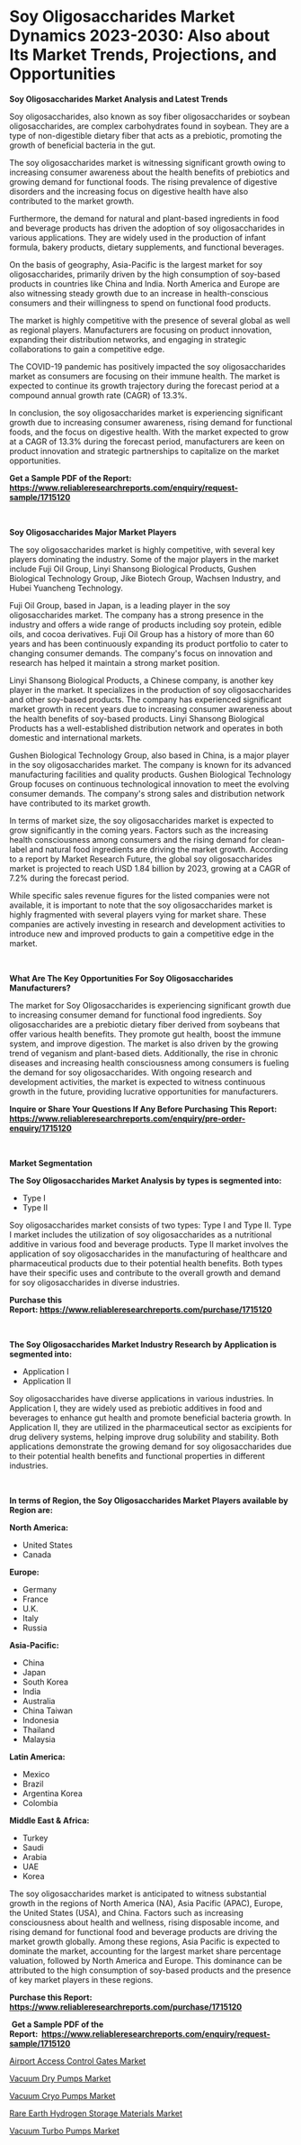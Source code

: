 <p><h1>Soy Oligosaccharides Market Dynamics 2023-2030: Also about Its Market Trends, Projections, and Opportunities</h1></p><p><strong>Soy Oligosaccharides Market Analysis and Latest Trends</strong></p>
<p><p>Soy oligosaccharides, also known as soy fiber oligosaccharides or soybean oligosaccharides, are complex carbohydrates found in soybean. They are a type of non-digestible dietary fiber that acts as a prebiotic, promoting the growth of beneficial bacteria in the gut.</p><p>The soy oligosaccharides market is witnessing significant growth owing to increasing consumer awareness about the health benefits of prebiotics and growing demand for functional foods. The rising prevalence of digestive disorders and the increasing focus on digestive health have also contributed to the market growth.</p><p>Furthermore, the demand for natural and plant-based ingredients in food and beverage products has driven the adoption of soy oligosaccharides in various applications. They are widely used in the production of infant formula, bakery products, dietary supplements, and functional beverages.</p><p>On the basis of geography, Asia-Pacific is the largest market for soy oligosaccharides, primarily driven by the high consumption of soy-based products in countries like China and India. North America and Europe are also witnessing steady growth due to an increase in health-conscious consumers and their willingness to spend on functional food products.</p><p>The market is highly competitive with the presence of several global as well as regional players. Manufacturers are focusing on product innovation, expanding their distribution networks, and engaging in strategic collaborations to gain a competitive edge.</p><p>The COVID-19 pandemic has positively impacted the soy oligosaccharides market as consumers are focusing on their immune health. The market is expected to continue its growth trajectory during the forecast period at a compound annual growth rate (CAGR) of 13.3%.</p><p>In conclusion, the soy oligosaccharides market is experiencing significant growth due to increasing consumer awareness, rising demand for functional foods, and the focus on digestive health. With the market expected to grow at a CAGR of 13.3% during the forecast period, manufacturers are keen on product innovation and strategic partnerships to capitalize on the market opportunities.</p></p>
<p><strong>Get a Sample PDF of the Report:&nbsp; <a href="https://www.reliableresearchreports.com/enquiry/request-sample/1715120">https://www.reliableresearchreports.com/enquiry/request-sample/1715120</a></strong></p>
<p>&nbsp;</p>
<p><strong>Soy Oligosaccharides Major Market Players</strong></p>
<p><p>The soy oligosaccharides market is highly competitive, with several key players dominating the industry. Some of the major players in the market include Fuji Oil Group, Linyi Shansong Biological Products, Gushen Biological Technology Group, Jike Biotech Group, Wachsen Industry, and Hubei Yuancheng Technology. </p><p>Fuji Oil Group, based in Japan, is a leading player in the soy oligosaccharides market. The company has a strong presence in the industry and offers a wide range of products including soy protein, edible oils, and cocoa derivatives. Fuji Oil Group has a history of more than 60 years and has been continuously expanding its product portfolio to cater to changing consumer demands. The company's focus on innovation and research has helped it maintain a strong market position. </p><p>Linyi Shansong Biological Products, a Chinese company, is another key player in the market. It specializes in the production of soy oligosaccharides and other soy-based products. The company has experienced significant market growth in recent years due to increasing consumer awareness about the health benefits of soy-based products. Linyi Shansong Biological Products has a well-established distribution network and operates in both domestic and international markets. </p><p>Gushen Biological Technology Group, also based in China, is a major player in the soy oligosaccharides market. The company is known for its advanced manufacturing facilities and quality products. Gushen Biological Technology Group focuses on continuous technological innovation to meet the evolving consumer demands. The company's strong sales and distribution network have contributed to its market growth.</p><p>In terms of market size, the soy oligosaccharides market is expected to grow significantly in the coming years. Factors such as the increasing health consciousness among consumers and the rising demand for clean-label and natural food ingredients are driving the market growth. According to a report by Market Research Future, the global soy oligosaccharides market is projected to reach USD 1.84 billion by 2023, growing at a CAGR of 7.2% during the forecast period.</p><p>While specific sales revenue figures for the listed companies were not available, it is important to note that the soy oligosaccharides market is highly fragmented with several players vying for market share. These companies are actively investing in research and development activities to introduce new and improved products to gain a competitive edge in the market.</p></p>
<p>&nbsp;</p>
<p><strong>What Are The Key Opportunities For Soy Oligosaccharides Manufacturers?</strong></p>
<p><p>The market for Soy Oligosaccharides is experiencing significant growth due to increasing consumer demand for functional food ingredients. Soy oligosaccharides are a prebiotic dietary fiber derived from soybeans that offer various health benefits. They promote gut health, boost the immune system, and improve digestion. The market is also driven by the growing trend of veganism and plant-based diets. Additionally, the rise in chronic diseases and increasing health consciousness among consumers is fueling the demand for soy oligosaccharides. With ongoing research and development activities, the market is expected to witness continuous growth in the future, providing lucrative opportunities for manufacturers.</p></p>
<p><strong>Inquire or Share Your Questions If Any Before Purchasing This Report: <a href="https://www.reliableresearchreports.com/enquiry/pre-order-enquiry/1715120">https://www.reliableresearchreports.com/enquiry/pre-order-enquiry/1715120</a></strong></p>
<p>&nbsp;</p>
<p><strong>Market Segmentation</strong></p>
<p><strong>The Soy Oligosaccharides Market Analysis by types is segmented into:</strong></p>
<p><ul><li>Type I</li><li>Type II</li></ul></p>
<p><p>Soy oligosaccharides market consists of two types: Type I and Type II. Type I market includes the utilization of soy oligosaccharides as a nutritional additive in various food and beverage products. Type II market involves the application of soy oligosaccharides in the manufacturing of healthcare and pharmaceutical products due to their potential health benefits. Both types have their specific uses and contribute to the overall growth and demand for soy oligosaccharides in diverse industries.</p></p>
<p><strong>Purchase this Report:&nbsp;<a href="https://www.reliableresearchreports.com/purchase/1715120">https://www.reliableresearchreports.com/purchase/1715120</a></strong></p>
<p>&nbsp;</p>
<p><strong>The Soy Oligosaccharides Market Industry Research by Application is segmented into:</strong></p>
<p><ul><li>Application I</li><li>Application II</li></ul></p>
<p><p>Soy oligosaccharides have diverse applications in various industries. In Application I, they are widely used as prebiotic additives in food and beverages to enhance gut health and promote beneficial bacteria growth. In Application II, they are utilized in the pharmaceutical sector as excipients for drug delivery systems, helping improve drug solubility and stability. Both applications demonstrate the growing demand for soy oligosaccharides due to their potential health benefits and functional properties in different industries.</p></p>
<p>&nbsp;</p>
<p><strong>In terms of Region, the Soy Oligosaccharides Market Players available by Region are:</strong></p>
<p>
    <p> <strong> North America: </strong>
        <ul>
            <li>United States</li>
            <li>Canada</li>
        </ul>
        </p> 
    <p> <strong> Europe: </strong>
        <ul>
            <li>Germany</li>
            <li>France</li>
            <li>U.K.</li>
            <li>Italy</li>
            <li>Russia</li>
        </ul>
        </p> 
    <p> <strong> Asia-Pacific: </strong>
        <ul>
            <li>China</li>
            <li>Japan</li>
            <li>South Korea</li>
            <li>India</li>
            <li>Australia</li>
            <li>China Taiwan</li>
            <li>Indonesia</li>
            <li>Thailand</li>
            <li>Malaysia</li>
        </ul>
        </p> 
    <p> <strong> Latin America: </strong>
        <ul>
            <li>Mexico</li>
            <li>Brazil</li>
            <li>Argentina Korea</li>
            <li>Colombia</li>
        </ul>
        </p> 
    <p> <strong> Middle East & Africa: </strong>
        <ul>
            <li>Turkey</li>
            <li>Saudi</li>
            <li>Arabia</li>
            <li>UAE</li>
            <li>Korea</li>
        </ul>
    </p>
    </p>
<p><p>The soy oligosaccharides market is anticipated to witness substantial growth in the regions of North America (NA), Asia Pacific (APAC), Europe, the United States (USA), and China. Factors such as increasing consciousness about health and wellness, rising disposable income, and rising demand for functional food and beverage products are driving the market growth globally. Among these regions, Asia Pacific is expected to dominate the market, accounting for the largest market share percentage valuation, followed by North America and Europe. This dominance can be attributed to the high consumption of soy-based products and the presence of key market players in these regions.</p></p>
<p><strong>Purchase this Report: <a href="https://www.reliableresearchreports.com/purchase/1715120">https://www.reliableresearchreports.com/purchase/1715120</a></strong></p>
<p>&nbsp;<strong>Get a Sample PDF of the Report:&nbsp;&nbsp;<a href="https://www.reliableresearchreports.com/enquiry/request-sample/1715120">https://www.reliableresearchreports.com/enquiry/request-sample/1715120</a></strong></p>
<p><strong></strong></p>
<p><p><a href="https://github.com/kuntayevaz/Market-Research-Report-List-1/blob/main/airport-access-control-gates-market.md">Airport Access Control Gates Market</a></p><p><a href="https://medium.com/@reportprime01/vacuum-dry-pumps-market-furnishes-information-on-market-share-market-trends-and-market-growth-737ae74f119c">Vacuum Dry Pumps Market</a></p><p><a href="https://medium.com/@ridhantakke90/vacuum-cryo-pumps-market-trends-and-market-analysis-forecasted-for-period-2023-2030-0b1fd1aa8cd9">Vacuum Cryo Pumps Market</a></p><p><a href="https://github.com/kipkeeva/Market-Research-Report-List-1/blob/main/rare-earth-hydrogen-storage-materials-market.md">Rare Earth Hydrogen Storage Materials Market</a></p><p><a href="https://medium.com/@reportprime03/vacuum-turbo-pumps-market-insights-into-market-cagr-market-trends-and-growth-strategies-7cd2f4935f31">Vacuum Turbo Pumps Market</a></p></p>